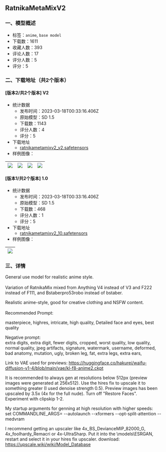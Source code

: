 ## RatnikaMetaMixV2
### 一、模型概述

- 标签：`anime`, `base model`
- 下载数：1611
- 收藏人数：393
- 评论人数：17
- 评分人数：5
- 评分：5

### 二、下载地址（共2个版本）

#### [版本2/共2个版本] V2

- 统计数据
  - 发布时间：2023-03-18T00:33:16.406Z
  - 原始模型：SD 1.5
  - 下载数：1143
  - 评分人数：4
  - 评分：5
- 下载地址
  - [ratnikametamixv2_v2.safetensors](https://civitai.com/api/download/models/6718)
- 样例图像：

| <img src="https://image.civitai.com/xG1nkqKTMzGDvpLrqFT7WA/2c76efd3-b438-4fe1-a03c-c6b20140eb00/width=450/147747.jpeg" /> | <img src="https://image.civitai.com/xG1nkqKTMzGDvpLrqFT7WA/d0c4bfab-563a-4568-0f9e-995a5a7fcb00/width=450/147746.jpeg" /> | <img src="https://image.civitai.com/xG1nkqKTMzGDvpLrqFT7WA/529c344c-23b5-4cdb-ba93-874beb86c100/width=450/147745.jpeg" /> | <img src="https://image.civitai.com/xG1nkqKTMzGDvpLrqFT7WA/27c20de1-d102-45cf-f09c-a71117f65100/width=450/147744.jpeg" /> |
| ---- | ---- | ---- | ---- |

#### [版本1/共2个版本] 1.0

- 统计数据
  - 发布时间：2023-03-18T00:33:16.406Z
  - 原始模型：SD 1.5
  - 下载数：468
  - 评分人数：1
  - 评分：5
- 下载地址
  - [ratnikametamixv2_10.safetensors](https://civitai.com/api/download/models/6134)
- 样例图像：

| <img src="https://image.civitai.com/xG1nkqKTMzGDvpLrqFT7WA/006b4ea0-25a3-46d4-b45f-9f3fe9299000/width=450/53374.jpeg" /> |
| ---- |


### 三、详情
<p>General use model for realistic anime style.<br /><br />Variation of RatnikaMix mixed from Anything V4 instead of V3 and F222 instead of F111, and Bstaberpro53robo instead of bstaber.</p><p></p><p>Realistic anime-style, good for creative clothing and NSFW content.<br /><br />Recommended Prompt:</p><p>masterpiece, highres, intricate, high quality, Detailed face and eyes, best quality</p><p>Negative prompt:<br />extra digits, extra digit, fewer digits, cropped, worst quality, low quality, normal quality, jpeg artifacts, signature, watermark, username, deformed, bad anatomy, mutation, ugly, broken leg, fat, extra legs, extra ears,</p><p></p><p>Link to VAE used for previews: <a target="_blank" rel="ugc" href="https://huggingface.co/hakurei/waifu-diffusion-v1-4/blob/main/vae/kl-f8-anime2.ckpt">https://huggingface.co/hakurei/waifu-diffusion-v1-4/blob/main/vae/kl-f8-anime2.ckpt</a></p><p></p><p>It is recommended to always gen at resolutions below 512px (preview images were generated at 256x512). Use the hires fix to upscale it to something greater (I used denoise strength 0.5). Preview images has been upscaled by 3.5x (4x for the full nude). Turn off "Restore Faces". Experiment with clipskip 1-2.</p><p></p><p>My startup arguments for genning at high resolution with higher speeds:<br />set COMMANDLINE_ARGS= --autolaunch --xformers --opt-split-attention --medvram</p><p></p><p>I recommend getting an upscaler like 4x_BS_DevianceMIP_82000_G, 4x_foolhardy_Remacri or 4x-UltraSharp. Put it into the \models\ESRGAN, restart and select it in your hires fix upscaler. download: <a target="_blank" rel="ugc" href="https://upscale.wiki/wiki/Model_Database">https://upscale.wiki/wiki/Model_Database</a></p>